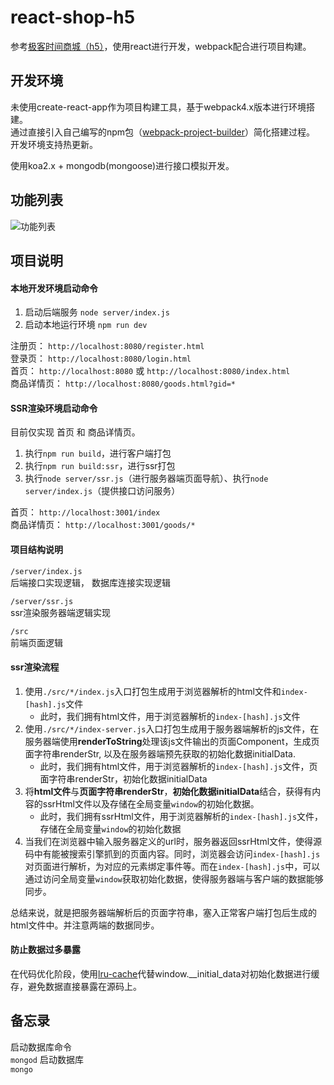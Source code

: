 # react-shop-h5
参考[极客时间商城（h5）](https://shop18793264.m.youzan.com/v2/feature/TJe4bYhxyP?dc_ps=2293231415741009926.200001)，使用react进行开发，webpack配合进行项目构建。

## 开发环境
未使用create-react-app作为项目构建工具，基于webpack4.x版本进行环境搭建。  
通过直接引入自己编写的npm包（[webpack-project-builder](https://www.npmjs.com/package/webpack-project-builder)）简化搭建过程。  
开发环境支持热更新。  

使用koa2.x + mongodb(mongoose)进行接口模拟开发。 

## 功能列表  
![功能列表](https://note.youdao.com/yws/public/resource/2f9dd0205a972ef294d6906edeb10a61/xmlnote/75D9BBBA8FB241AE951D9A77BE87E170/8322)    

## 项目说明  
#### 本地开发环境启动命令  
1. 启动后端服务  `node server/index.js`  
2. 启动本地运行环境  `npm run dev`  

注册页： `http://localhost:8080/register.html`  
登录页： `http://localhost:8080/login.html`  
首页： `http://localhost:8080` 或 `http://localhost:8080/index.html`  
商品详情页： `http://localhost:8080/goods.html?gid=*` 

#### SSR渲染环境启动命令 
目前仅实现 首页 和 商品详情页。  
1. 执行`npm run build`，进行客户端打包  
2. 执行`npm run build:ssr`，进行ssr打包  
3. 执行`node server/ssr.js`（进行服务器端页面导航）、执行`node server/index.js`（提供接口访问服务）
  
首页： `http://localhost:3001/index`    
商品详情页： `http://localhost:3001/goods/*`  

#### 项目结构说明  
`/server/index.js`  
后端接口实现逻辑， 数据库连接实现逻辑  

`/server/ssr.js`  
ssr渲染服务器端逻辑实现  

`/src`  
前端页面逻辑

#### ssr渲染流程  
1. 使用`./src/*/index.js`入口打包生成用于浏览器解析的html文件和`index-[hash].js`文件   
    - 此时，我们拥有html文件，用于浏览器解析的`index-[hash].js`文件
2. 使用`./src/*/index-server.js`入口打包生成用于服务器端解析的js文件，在服务器端使用**renderToString**处理该js文件输出的页面Component，生成页面字符串renderStr, 以及在服务器端预先获取的初始化数据initialData.  
    - 此时，我们拥有html文件，用于浏览器解析的`index-[hash].js`文件，页面字符串renderStr，初始化数据initialData    
3. 将**html文件**与**页面字符串renderStr**，**初始化数据initialData**结合，获得有内容的ssrHtml文件以及存储在全局变量`window`的初始化数据。  
    - 此时，我们拥有ssrHtml文件，用于浏览器解析的`index-[hash].js`文件，存储在全局变量`window`的初始化数据  
4. 当我们在浏览器中输入服务器定义的url时，服务器返回ssrHtml文件，使得源码中有能被搜索引擎抓到的页面内容。同时，浏览器会访问`index-[hash].js`对页面进行解析，为对应的元素绑定事件等。而在`index-[hash].js`中，可以通过访问全局变量`window`获取初始化数据，使得服务器端与客户端的数据能够同步。  

总结来说，就是把服务器端解析后的页面字符串，塞入正常客户端打包后生成的html文件中。并注意两端的数据同步。

#### 防止数据过多暴露  
在代码优化阶段，使用[lru-cache](https://www.npmjs.com/package/lru-cache)代替window.__initial_data对初始化数据进行缓存，避免数据直接暴露在源码上。

## 备忘录  
启动数据库命令  
`mongod`   启动数据库  
`mongo`